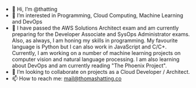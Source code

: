 - 👋 Hi, I’m @thatting
- 👀 I’m interested in Programming, Cloud Computing, Machine Learning and DevOps 
- 🌱 I have passed the AWS Solutions Architect exam and am currently preparing for the Developer Associate and SysOps Administrator exams. Also, as always, I am honing my skills in programming. My favourite language is Python but I can also work in JavaScript and C/C+. Currently, I am working on a number of machine learning projects on computer vision and natural language processing.  I am also learning about DevOps and am currently reading "The Phoenix Project".
- 💞️ I’m looking to collaborate on projects as a Cloud Developer / Architect. 
- 📫 How to reach me: mail@thomashatting.co

<!---
thatting/thatting is a ✨ special ✨ repository because its `README.md` (this file) appears on your GitHub profile.
You can click the Preview link to take a look at your changes.
--->
